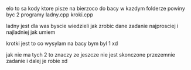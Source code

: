 elo 
to sa kody ktore pisze na bierzoco do bacy w kazdym folderze powiny byc 2 programy
ladny.cpp
kroki.cpp

ladny jest dla was byscie wiedzieli jak zrobic dane zadanie najprosciej i najladniej jak umiem

krotki jest to co wysylam na bacy bym byl 1 xd 

jak nie ma tych 2 to znaczy ze jeszcze nie jest skonczone przezemnie zadanie i dalej je robie xd